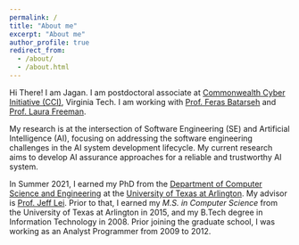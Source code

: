 ```yaml
---
permalink: /
title: "About me"
excerpt: "About me"
author_profile: true
redirect_from: 
  - /about/
  - /about.html
---
```



Hi There! I am Jagan. I am postdoctoral associate at [Commonwealth Cyber Initiative (CCI)](https://cyberinitiative.org/research/ai-assurance.html), Virginia Tech. I am working with [Prof. Feras Batarseh](http://batarseh.blogspot.com/) and [Prof. Laura Freeman](https://www.stat.vt.edu/people/stat-faculty/freeman-laura.html). 


My research is at the intersection of Software Engineering (SE) and Artificial Intelligence (AI), focusing on addressing the software engineering challenges in the AI system development lifecycle. My current research aims to develop AI assurance approaches for a reliable and trustworthy AI system.


In Summer 2021, I earned my PhD from the [Department of Computer Science and Engineering](http://cse.uta.edu/) at the [University of Texas at Arlington](http://www.uta.edu/uta/). My advisor is [Prof. Jeff Lei](https://mentis.uta.edu/explore/profile/yu-lei). Prior to that, I earned my *M.S. in Computer Science* from the University of Texas at Arlington in 2015, and my B.Tech degree in Information Technology in 2008. Prior joining the graduate school, I was working as an Analyst Programmer from 2009 to 2012.

<!--
**Dissertation** The broader goal of my Ph.D. work is to develop methodologies and frameworks for testing AI applications. My dissertation work focuses on 1). testing the software components used to create ML models, 2). developing testing methods, techniques, and tools to test pre-trained DNN models (used in autonomous vehicles), and 3).developing explainable AI tools to provide explanations for a model's prediction -- [Dissertation](https://rc.library.uta.edu/uta-ir/handle/10106/30029).
{:/comment}
--!>
